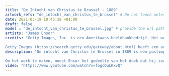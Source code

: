 ```yaml
---
title: "De Intocht van Christus te Brussel - 1889"
artwork_refs: "de_intocht_van_christus_te_brussel" # Do not touch unless you know what you are doing
date: 2021-03-19 10:45:38 +01:00
draft: false
model : "de_intocht_van_christus_te_brussel.jpg" # provide the url path to the model
artists: "James Ensor"
credits: "Getty Images, Inc. is een Amerikaans beeldbankbedrijf. Het werd in 1995 opgericht door de miljardair-erfgenaam Mark Getty en Jonathan Klein en is een van de grootste fotoagentschappen ter wereld. Het hoofdkantoor is gevestigd in Seattle, Washington, de Europese vestiging in Londen en de Duitse vestiging in München.

Getty Images (https://search.getty.edu/gateway/about.html) heeft een archief van meer dan 80 miljoen afbeeldingen en illustraties en ongeveer 30.000 uur aan filmopnamen. Het bedrijf is actief in drie bedrijfsgebieden: reclame / grafisch ontwerp, media (gedrukte en online publicaties) en bedrijfscommunicatie met andere bedrijven. Het bedrijf was lange tijd in directe concurrentie met het fotobureau Corbis van Bill Gates. Begin 2016 heeft Bill Gates de Corbis-bibliotheek verkocht aan de Visual China Group, die als direct resultaat een samenwerking is aangegaan met Getty Images. " # add credits if required
description: "De intocht van Christus te Brussel in 1889 is een postimpressionistisch schilderij van James Ensor uit 1888. Het monumentale werk is zijn meest spectaculaire: het is 2,58 meter hoog en 4,31 meter breed. Het doek, een sleutelwerk van het Fin de Siècle, is te zien in het J. Paul Getty Museum van Los Angeles.

Om het werk te maken, moest Ensor het gedeelte van het doek dat hij zou beschilderen aan de muur spijkeren terwijl de rest op de grond bleef liggen. Hij ging te werk met beide kanten van zijn borstel en gebruikte ook paletmessen en spatels, waardoor het niet vreemd is dat het doek wordt beschouwd als een voorloper van het expressionisme. Ensor wilde de Intocht tonen op de salon van Les XX, maar de kunstbeweging die hij mee had opgericht, weigerde. Hij bewaarde het dan maar in zijn woonkamer in Oostende. "
video: "https://www.youtube.com/watch?v=fogcQuLKxvQ"
---
```

